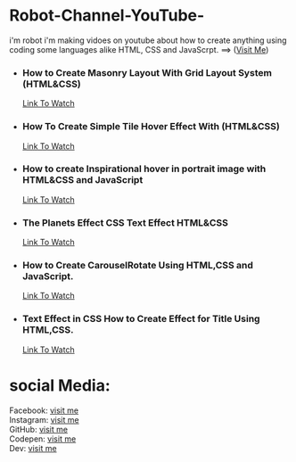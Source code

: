 # Robot-Channel-YouTube-
i'm robot i'm making vidoes on youtube about how to create anything using coding some languages alike HTML, CSS and JavaScrpt. ==> (<a href="https://www.youtube.com/channel/UC4K13feyvHML3JU5G6slgYw">Visit Me</a>) <br/> 

<ul>
  <li>
    <h3>How to Create Masonry Layout With Grid Layout System (HTML&CSS)</h3>
    <a href="https://www.youtube.com/watch?v=NFhXVnoT1a0&list=PLXdJCw6-rp7nIqS6wigK5eebXQwFyPhTY">Link To Watch</a>
  </li>
  <li>
    <h3>How To Create Simple Tile Hover Effect With (HTML&CSS)</h3>
    <a href="https://www.youtube.com/watch?v=n_qjUyDGnm0&list=PLXdJCw6-rp7nIqS6wigK5eebXQwFyPhTY&index=2">Link To Watch</a>
  </li>
  <li>
    <h3>How to create Inspirational hover in portrait image with HTML&CSS and JavaScript</h3>
    <a href="https://www.youtube.com/watch?v=PeC1U3aGOk4&list=PLXdJCw6-rp7nIqS6wigK5eebXQwFyPhTY&index=3">Link To Watch</a>
  </li>
  <li>
    <h3>The Planets Effect CSS Text Effect HTML&CSS</h3>
    <a href="https://www.youtube.com/watch?v=xcw1m2Xltao&list=PLXdJCw6-rp7nIqS6wigK5eebXQwFyPhTY&index=4">Link To Watch</a>
  </li>
  <li>
    <h3>How to Create CarouselRotate Using HTML,CSS and JavaScript.</h3>
    <a href="https://www.youtube.com/watch?v=tzXgbprKsP8&list=PLXdJCw6-rp7nIqS6wigK5eebXQwFyPhTY&index=5">Link To Watch</a>
  </li>
  <li>
    <h3>Text Effect in CSS How to Create Effect for Title Using HTML,CSS.</h3>
    <a href="https://www.youtube.com/watch?v=o1EqW3XCwuc&list=PLXdJCw6-rp7nIqS6wigK5eebXQwFyPhTY&index=6">Link To Watch</a>
  </li>
</ul>


# social Media:
Facebook: <a href="https://www.facebook.com/karim.coda99">visit me</a>
<br/>
Instagram: <a href="https://www.instagram.com/karimcoda">visit me</a>
 <br/>
GitHub: <a href="https://github.com/karimcoda">visit me</a>
 <br/>
Codepen: <a href="https://codepen.io/karim-coda">visit me</a>
 <br/>
Dev:  <a href="https://dev.to/karimcoda65">visit me</a>

